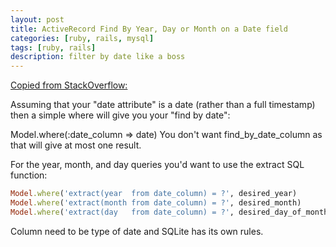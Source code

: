 ```yaml
---
layout: post
title: ActiveRecord Find By Year, Day or Month on a Date field
categories: [ruby, rails, mysql]
tags: [ruby, rails]
description: filter by date like a boss
---
```


[Copied from StackOverflow:](https://stackoverflow.com/a/9625690)

Assuming that your "date attribute" is a date (rather than a full timestamp) then a simple where will give you your "find by date":

Model.where(:date_column => date)
You don't want find_by_date_column as that will give at most one result.

For the year, month, and day queries you'd want to use the extract SQL function:

```ruby
Model.where('extract(year  from date_column) = ?', desired_year)
Model.where('extract(month from date_column) = ?', desired_month)
Model.where('extract(day   from date_column) = ?', desired_day_of_month)
```

Column need to be type of date and SQLite has its own rules.
